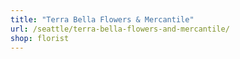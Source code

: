 ```yaml
---
title: "Terra Bella Flowers & Mercantile"
url: /seattle/terra-bella-flowers-and-mercantile/
shop: florist
---
```

